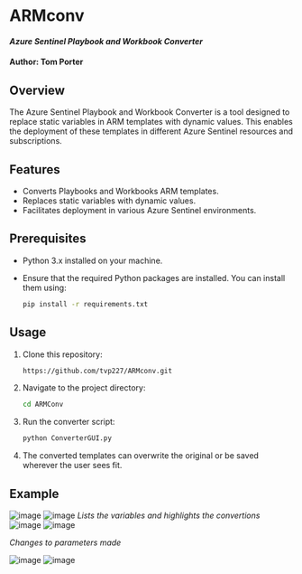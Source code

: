 # ARMconv 
#### *Azure Sentinel Playbook and Workbook Converter*
#### Author: Tom Porter

## Overview

The Azure Sentinel Playbook and Workbook Converter is a tool designed to replace static variables in ARM templates with dynamic values. This enables the deployment of these templates in different Azure Sentinel resources and subscriptions.

## Features

- Converts Playbooks and Workbooks ARM templates.
- Replaces static variables with dynamic values.
- Facilitates deployment in various Azure Sentinel environments.

## Prerequisites

- Python 3.x installed on your machine.
- Ensure that the required Python packages are installed. You can install them using:

    ```bash
    pip install -r requirements.txt
    ```

## Usage

1. Clone this repository:

    ```bash
    https://github.com/tvp227/ARMconv.git
    ```

2. Navigate to the project directory:

    ```bash
    cd ARMConv
    ```

3. Run the converter script:

    ```bash
    python ConverterGUI.py
    ```

4. The converted templates can overwrite the original or be saved wherever the user sees fit.

## Example
![image](https://github.com/tvp227/ARMconv/assets/46229276/d26eccc5-0fca-4373-9645-76057e0d3833)
![image](https://github.com/tvp227/ARMconv/assets/46229276/d8a796ec-02aa-4f27-bbbd-0f340900e77a)
*Lists the variables and highlights the convertions*
![image](https://github.com/tvp227/ARMconv/assets/46229276/50fda650-b493-4b49-bfac-081cc77c1258)
![image](https://github.com/tvp227/ARMconv/assets/46229276/6d9675d7-107f-4935-b581-111bf2ab761f)
<div>

  *Changes to parameters made*

![image](https://github.com/tvp227/ARMconv/assets/46229276/b373388d-37d3-4bd0-8a76-ce8ccb3414d2) ![image](https://github.com/tvp227/ARMconv/assets/46229276/01a11a0b-d6d7-4262-8d59-aa76b2eb5893)






